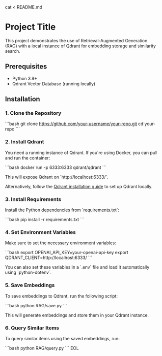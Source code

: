 cat <<EOL > README.md
# Project Title

This project demonstrates the use of Retrieval-Augmented Generation (RAG) with a local instance of Qdrant for embedding storage and similarity search.

## Prerequisites

- Python 3.8+
- Qdrant Vector Database (running locally)

## Installation

### 1. Clone the Repository

\`\`\`bash
git clone https://github.com/your-username/your-repo.git
cd your-repo
\`\`\`

### 2. Install Qdrant

You need a running instance of Qdrant. If you're using Docker, you can pull and run the container:

\`\`\`bash
docker run -p 6333:6333 qdrant/qdrant
\`\`\`

This will expose Qdrant on \`http://localhost:6333/\`.

Alternatively, follow the [Qdrant installation guide](https://qdrant.tech/documentation/quick_start/) to set up Qdrant locally.

### 3. Install Requirements

Install the Python dependencies from \`requirements.txt\`:

\`\`\`bash
pip install -r requirements.txt
\`\`\`

### 4. Set Environment Variables

Make sure to set the necessary environment variables:

\`\`\`bash
export OPENAI_API_KEY=your-openai-api-key
export QDRANT_CLIENT=http://localhost:6333/
\`\`\`

You can also set these variables in a \`.env\` file and load it automatically using \`python-dotenv\`.

### 5. Save Embeddings

To save embeddings to Qdrant, run the following script:

\`\`\`bash
python RAG/save.py
\`\`\`

This will generate embeddings and store them in your Qdrant instance.

### 6. Query Similar Items

To query similar items using the saved embeddings, run:

\`\`\`bash
python RAG/query.py
\`\`\`
EOL
